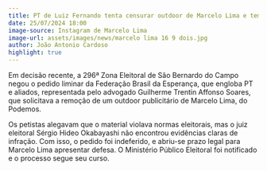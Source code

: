 ```yaml
---
title: PT de Luiz Fernando tenta censurar outdoor de Marcelo Lima e tem pedido negado pela justiça eleitoral
date: 25/07/2024 18:00
image-source: Instagram de Marcelo Lima
image-url: assets/images/news/marcelo lima 16 9 dois.jpg
author: João Antonio Cardoso
highlight: true
---
```


Em decisão recente, a 296ª Zona Eleitoral de São Bernardo do Campo negou o pedido liminar da Federação Brasil da Esperança, que engloba PT e aliados, representada pelo advogado Guilherme Trentin Affonso Soares, que solicitava a remoção de um outdoor publicitário de Marcelo Lima, do Podemos.

Os petistas alegavam que o material violava normas eleitorais, mas o juiz eleitoral Sérgio Hideo Okabayashi não encontrou evidências claras de infração. Com isso, o pedido foi indeferido, e abriu-se prazo legal para Marcelo Lima apresentar defesa. O Ministério Público Eleitoral foi notificado e o processo segue seu curso.